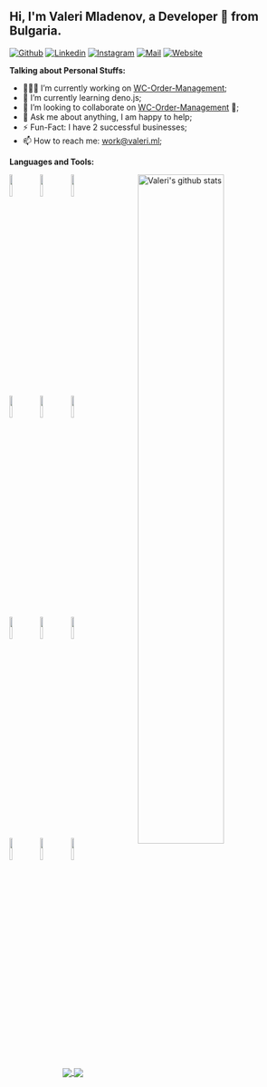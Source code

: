 
## Hi, I'm Valeri Mladenov, a Developer 🚀 from Bulgaria.



[![Github](https://img.shields.io/badge/-Github-000?style=flat&logo=Github&logoColor=white)](https://github.com/ValeriMladenov)
[![Linkedin](https://img.shields.io/badge/-LinkedIn-blue?style=flat&logo=Linkedin&logoColor=white)](https://www.linkedin.com/in/valerimladenov)
[![Instagram](https://img.shields.io/badge/-Instagram-c13584?style=flat&labelColor=c13584&logo=instagram&logoColor=white)](https://www.instagram.com/valeri.ml)
[![Mail](https://img.shields.io/badge/-Mail-c14438?style=flat&logo=Gmail&logoColor=white)](mailto:work@valeri.ml)
[![Website](https://img.shields.io/website?url=https%3A%2F%2Fvaleri.ml)](https://valeri.ml)

**Talking about Personal Stuffs:**

- 👨🏽‍💻 I’m currently working on [WC-Order-Management](http://github.com/ValeriMladenov/WC-Order-Management);
- 🌱 I’m currently learning deno.js; 
- 👯 I’m looking to collaborate on [WC-Order-Management](http://github.com/ValeriMladenov/WC-Order-Management) 🤝;
- 💬 Ask me about anything, I am happy to help;
- ⚡️ Fun-Fact: I have 2 successful businesses;
- 📫 How to reach me: work@valeri.ml;

**Languages and Tools:** 
<p>
  <a href="https://github.com/ValeriMladenov">
    <img width="55%" align="right" alt="Valeri's github stats" src="https://github-readme-stats.vercel.app/api?username=ValeriMladenov&show_icons=true&hide_border=true" />
  </a>

  <code><img width="10%" src="https://www.vectorlogo.zone/logos/reactjs/reactjs-ar21.svg"></code>
  <code><img width="10%" src="https://www.vectorlogo.zone/logos/php/php-ar21.svg"></code>
  <code><img width="10%" src="https://www.vectorlogo.zone/logos/swift/swift-ar21.svg"></code>
  <br />
  <code><img width="10%" src="https://www.vectorlogo.zone/logos/typescriptlang/typescriptlang-ar21.svg"></code>
  <code><img width="10%" src="https://www.vectorlogo.zone/logos/laravel/laravel-ar21.svg"></code>
  <code><img width="10%" src="https://www.vectorlogo.zone/logos/expressjs/expressjs-ar21.svg"></code>
  <br />
  <code><img width="10%" src="https://www.vectorlogo.zone/logos/mysql/mysql-ar21.svg"></code>
  <code><img width="10%" src="https://www.vectorlogo.zone/logos/graphql/graphql-ar21.svg"></code>
  <code><img width="10%" src="https://www.vectorlogo.zone/logos/postgresql/postgresql-ar21.svg"></code>
  <br />
  <code><img width="10%" src="https://www.vectorlogo.zone/logos/git-scm/git-scm-ar21.svg"></code>
  <code><img width="10%" src="https://www.vectorlogo.zone/logos/npmjs/npmjs-ar21.svg"></code>
  <code><img width="10%" src="https://www.vectorlogo.zone/logos/gnu_bash/gnu_bash-ar21.svg"></code>
</p>

<p align="center">
  <a href="https://github.com/ValeriMladenov/Faibler-Frontend">
    <img align="center" src="https://github-readme-stats.vercel.app/api/pin/?username=ValeriMladenov&repo=Faibler-Frontend" />
  </a>
  <a href="https://github.com/ValeriMladenov/Faibler-Backend">
    <img align="center" src="https://github-readme-stats.vercel.app/api/pin/?username=ValeriMladenov&repo=Faibler-Backend" />
  </a>
</p>
